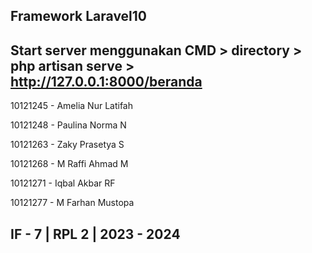 Framework Laravel10
-------------------------------------------------------------------------------------------------------------------------
Start server menggunakan CMD > directory > php artisan serve > http://127.0.0.1:8000/beranda
-------------------------------------------------------------------------------------------------------------------------
10121245 - Amelia Nur Latifah

10121248 - Paulina Norma N

10121263 - Zaky Prasetya S

10121268 - M Raffi Ahmad M

10121271 - Iqbal Akbar RF

10121277 - M Farhan Mustopa

IF - 7 | RPL 2 | 2023 - 2024
-------------------------------------------------------------------------------------------------------------------------
